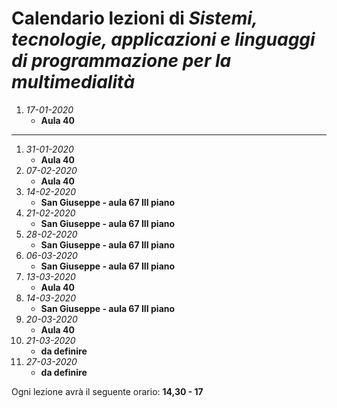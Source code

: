 # Calendario lezioni di *Sistemi, tecnologie, applicazioni e linguaggi di programmazione per la multimedialità*

1.  *17-01-2020*
    * **Aula 40**

---

1.  *31-01-2020*
    * **Aula 40**
1.  *07-02-2020*
    * **Aula 40**
1.  *14-02-2020*
    * **San Giuseppe - aula 67 III piano**
1.  *21-02-2020*
    * **San Giuseppe - aula 67 III piano**
1.  *28-02-2020*
    * **San Giuseppe - aula 67 III piano**
1.  *06-03-2020*
    * **San Giuseppe - aula 67 III piano**
1.  *13-03-2020*
    * **Aula 40**
1.  *14-03-2020*
    * **San Giuseppe - aula 67 III piano**
1.  *20-03-2020*
    * **Aula 40**
1.  *21-03-2020*
    * **da definire** 
1.  *27-03-2020*
    * **da definire** 

Ogni lezione avrà il seguente orario: **14,30 - 17**
